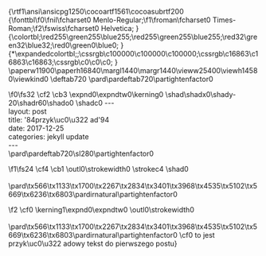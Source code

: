 {\rtf1\ansi\ansicpg1250\cocoartf1561\cocoasubrtf200
{\fonttbl\f0\fnil\fcharset0 Menlo-Regular;\f1\froman\fcharset0 Times-Roman;\f2\fswiss\fcharset0 Helvetica;
}
{\colortbl;\red255\green255\blue255;\red255\green255\blue255;\red32\green32\blue32;\red0\green0\blue0;
}
{\*\expandedcolortbl;;\cssrgb\c100000\c100000\c100000;\cssrgb\c16863\c16863\c16863;\cssrgb\c0\c0\c0;
}
\paperw11900\paperh16840\margl1440\margr1440\vieww25400\viewh14580\viewkind0
\deftab720
\pard\pardeftab720\partightenfactor0

\f0\fs32 \cf2 \cb3 \expnd0\expndtw0\kerning0
\shad\shadx0\shady-20\shadr60\shado0 \shadc0 ---\
layout: post\
title:  \'84przyk\uc0\u322 ad\'94\
date:   2017-12-25\
categories: jekyll update\
---\
\pard\pardeftab720\sl280\partightenfactor0

\f1\fs24 \cf4 \cb1 \outl0\strokewidth0 \strokec4 \shad0 \
\
\pard\tx566\tx1133\tx1700\tx2267\tx2834\tx3401\tx3968\tx4535\tx5102\tx5669\tx6236\tx6803\pardirnatural\partightenfactor0

\f2 \cf0 \kerning1\expnd0\expndtw0 \outl0\strokewidth0 \
\
\pard\tx566\tx1133\tx1700\tx2267\tx2834\tx3401\tx3968\tx4535\tx5102\tx5669\tx6236\tx6803\pardirnatural\partightenfactor0
\cf0 to jest przyk\uc0\u322 adowy tekst do pierwszego postu}